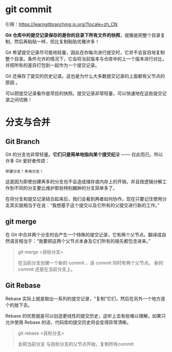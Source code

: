 #  git commit

引用：https://learngitbranching.js.org/?locale=zh_CN



**Git 仓库中的提交记录保存的是你的目录下所有文件的快照**，就像是把整个目录复制，然后再粘贴一样，但比复制粘贴优雅许多！

Git 希望提交记录尽可能地轻量，因此在你每次进行提交时，它并不会盲目地复制整个目录。条件允许的情况下，它会将当前版本与仓库中的上一个版本进行对比，并把所有的差异打包到一起作为一个提交记录。

Git 还保存了提交的历史记录。这也是为什么大多数提交记录的上面都有父节点的原因 。



可以把提交记录看作是项目的快照。提交记录非常轻量，可以快速地在这些提交记录之间切换！



# 分支与合并

## Git Branch

Git 的分支也非常轻量。**它们只是简单地指向某个提交纪**录 —— 仅此而已。所以许多 Git 爱好者传颂：

```
早建分支！多用分支！
```

这是因为即使创建再多的分支也不会造成储存或内存上的开销，并且按逻辑分解工作到不同的分支要比维护那些特别臃肿的分支简单多了。

在将分支和提交记录结合起来后，我们会看到两者如何协作。现在只要记住使用分支其实就相当于在说：“我想基于这个提交以及它所有的父提交进行新的工作。”



##  git merge

在 Git 中合并两个分支时会产生一个特殊的提交记录，它有两个父节点。翻译成自然语言相当于：“我要把这两个父节点本身及它们所有的祖先都包含进来。”



>   git merge <目标分支>
>
>   在当前分支创建一个新的 commit ，该 commit 同时有两个父节点。
>   新的 commit 还是在当前分支上。
>
>   



## Git Rebase

Rebase 实际上就是取出一系列的提交记录，“复制”它们，然后在另外一个地方逐个的放下去。

Rebase 的优势就是可以创造更线性的提交历史，这听上去有些难以理解。如果只允许使用 Rebase 的话，代码库的提交历史将会变得异常清晰。

>   git rebase  <目标分支>
>
>   会把当前分支 与目标分支的父节点开始，复制所有commit 